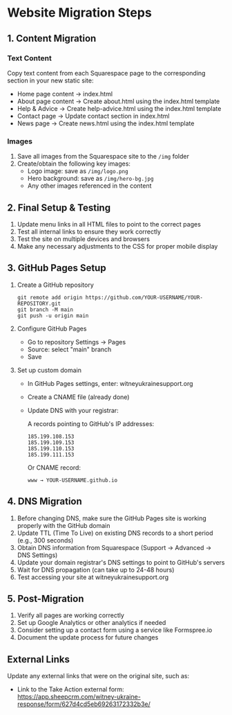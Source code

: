 # Website Migration Steps

## 1. Content Migration

### Text Content
Copy text content from each Squarespace page to the corresponding section in your new static site:

- Home page content → index.html
- About page content → Create about.html using the index.html template
- Help & Advice → Create help-advice.html using the index.html template
- Contact page → Update contact section in index.html
- News page → Create news.html using the index.html template

### Images
1. Save all images from the Squarespace site to the `/img` folder
2. Create/obtain the following key images:
   - Logo image: save as `/img/logo.png`
   - Hero background: save as `/img/hero-bg.jpg`
   - Any other images referenced in the content

## 2. Final Setup & Testing

1. Update menu links in all HTML files to point to the correct pages
2. Test all internal links to ensure they work correctly
3. Test the site on multiple devices and browsers
4. Make any necessary adjustments to the CSS for proper mobile display

## 3. GitHub Pages Setup

1. Create a GitHub repository
   ```
   git remote add origin https://github.com/YOUR-USERNAME/YOUR-REPOSITORY.git
   git branch -M main
   git push -u origin main
   ```

2. Configure GitHub Pages
   - Go to repository Settings → Pages
   - Source: select "main" branch
   - Save

3. Set up custom domain
   - In GitHub Pages settings, enter: witneyukrainesupport.org
   - Create a CNAME file (already done)
   - Update DNS with your registrar:
     
     A records pointing to GitHub's IP addresses:
     ```
     185.199.108.153
     185.199.109.153
     185.199.110.153
     185.199.111.153
     ```
     
     Or CNAME record:
     ```
     www → YOUR-USERNAME.github.io
     ```

## 4. DNS Migration

1. Before changing DNS, make sure the GitHub Pages site is working properly with the GitHub domain
2. Update TTL (Time To Live) on existing DNS records to a short period (e.g., 300 seconds)
3. Obtain DNS information from Squarespace (Support → Advanced → DNS Settings)
4. Update your domain registrar's DNS settings to point to GitHub's servers
5. Wait for DNS propagation (can take up to 24-48 hours)
6. Test accessing your site at witneyukrainesupport.org

## 5. Post-Migration

1. Verify all pages are working correctly
2. Set up Google Analytics or other analytics if needed
3. Consider setting up a contact form using a service like Formspree.io
4. Document the update process for future changes

## External Links

Update any external links that were on the original site, such as:
- Link to the Take Action external form: https://app.sheepcrm.com/witney-ukraine-response/form/627d4cd5eb69263172332b3e/